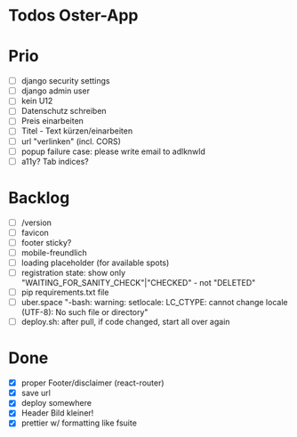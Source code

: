 # Todos Oster-App

# Prio
* [ ] django security settings
* [ ] django admin user
* [ ] kein U12
* [ ] Datenschutz schreiben
* [ ] Preis einarbeiten
* [ ] Titel - Text kürzen/einarbeiten
* [ ] url "verlinken" (incl. CORS)
* [ ] popup failure case: please write email to adlknwld
* [ ] a11y? Tab indices?

# Backlog
* [ ] /version
* [ ] favicon
* [ ] footer sticky?
* [ ] mobile-freundlich
* [ ] loading placeholder (for available spots)
* [ ] registration state: show only "WAITING_FOR_SANITY_CHECK"|"CHECKED" - not "DELETED"
* [ ] pip requirements.txt file
* [ ] uber.space "-bash: warning: setlocale: LC_CTYPE: cannot change locale (UTF-8): No such file or directory"
* [ ] deploy.sh: after pull, if code changed, start all over again

# Done
* [x] proper Footer/disclaimer (react-router)
* [x] save url
* [x] deploy somewhere
* [x] Header Bild kleiner!
* [x] prettier w/ formatting like fsuite
